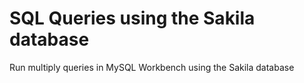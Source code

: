 # SQL Queries using the Sakila database
Run multiply queries in MySQL Workbench using the Sakila database
